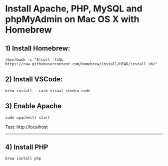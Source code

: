 # Install Apache, PHP, MySQL and phpMyAdmin on Mac OS X with Homebrew


## 1) Install Homebrew: 

```
/bin/bash -c "$(curl -fsSL https://raw.githubusercontent.com/Homebrew/install/HEAD/install.sh)"
```


## 2) Install VSCode:

```
brew install --cask visual-studio-code
```


## 3) Enable Apache
```
sudo apachectl start
```

Test: http://localhost

---

## 4) Install PHP
```
brew install php
```
